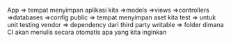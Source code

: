 App => tempat menyimpan aplikasi kita
=>models
=>views
=>controllers
=>databases
=>config
public => tempat menyimpan aset kita
test => untuk unit testing
vendor => dependency dari third party
writable => folder dimana CI akan menulis secara otomatis apa yang kita inginkan

